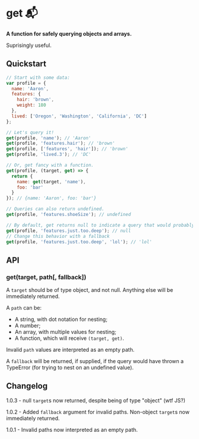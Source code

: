 # get :mailbox_with_mail:

**A function for safely querying objects and arrays.**

Suprisingly useful.

## Quickstart

```javascript
// Start with some data:
var profile = {
  name: 'Aaron',
  features: {
    hair: 'brown',
    weight: 180
  },
  lived: ['Oregon', 'Washington', 'California', 'DC']
};

// Let's query it!
get(profile, 'name'); // 'Aaron'
get(profile, 'features.hair'); // 'brown'
get(profile, ['features', 'hair']); // 'brown'
get(profile, 'lived.3'); // 'DC'

// Or, get fancy with a function.
get(profile, (target, get) => {
  return {
    name: get(target, 'name'),
    foo: 'bar'
  }
}); // {name: 'Aaron', foo: 'bar'}

// Queries can also return undefined.
get(profile, 'features.shoeSize'); // undefined

// By default, get returns null to indicate a query that would probably thrown a TypeError
get(profile, 'features.just.too.deep'); // null
// Change this behavior with a fallback
get(profile, 'features.just.too.deep', 'lol'); // 'lol'
```

## API
### get(target, path[, fallback])

A `target` should be of type object, and not null. Anything else will be immediately returned.

A `path` can be:
* A string, with dot notation for nesting;
* A number;
* An array, with multiple values for nesting;
* A function, which will receive `(target, get)`.

Invalid `path` values are interpreted as an empty path.

A `fallback` will be returned, if supplied, if the query would have thrown a TypeError (for trying to nest on an undefined value).

## Changelog
1.0.3 - null `target`s now returned, despite being of type "object" (wtf JS?)

1.0.2 - Added `fallback` argument for invalid paths. Non-object `target`s now immediately returned.

1.0.1 - Invalid paths now interpreted as an empty path.